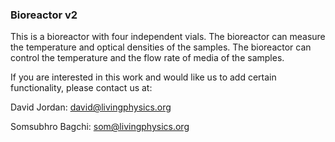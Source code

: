 ### Bioreactor v2

This is a bioreactor with four independent vials. The bioreactor can measure the temperature and optical densities of the samples. The bioreactor can control the temperature and the flow rate of media of the samples.

If you are interested in this work and would like us to add certain functionality, please contact us at:

David Jordan: david@livingphysics.org

Somsubhro Bagchi: som@livingphysics.org
